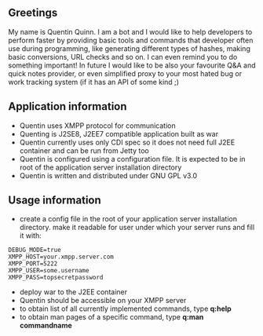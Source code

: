 ## Greetings

My name is Quentin Quinn. I am a bot and I would like to help developers to perform faster by providing basic tools and commands that developer often use during programming, like generating different types of hashes, making basic conversions, URL checks and so on. I can even remind you to do something important! In future I would like to be also your favourite Q&A and quick notes provider, or even simplified proxy to your most hated bug or work tracking system (if it has an API of some kind ;)

## Application information

- Quentin uses XMPP protocol for communication
- Quenting is J2SE8, J2EE7 compatible application built as war
- Quentin currently uses only CDI spec so it does not need full J2EE container and can be run from Jetty too
- Quentin is configured using a configuration file. It is expected to be in root of the application server installation directory
- Quentin is written and distributed under GNU GPL v3.0

## Usage information

- create a config file in the root of your application server installation directory. make it readable for user under which your server runs and fill it with:
```
DEBUG_MODE=true
XMPP_HOST=your.xmpp.server.com
XMPP_PORT=5222
XMPP_USER=some.username
XMPP_PASS=topsecretpassword
```
- deploy war to the J2EE container
- Quentin should be accessible on your XMPP server
- to obtain list of all currently implemented commands, type **q:help**
- to obtain man pages of a specific command, type **q:man commandname**
